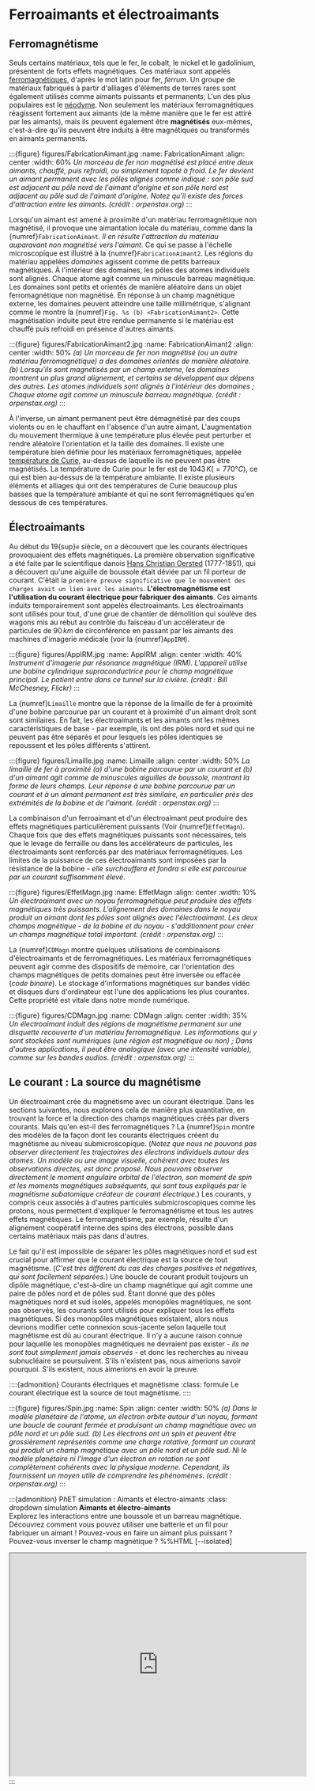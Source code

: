 # Ferroaimants et électroaimants

## Ferromagnétisme
Seuls certains matériaux, tels que le fer, le cobalt, le nickel et le gadolinium, présentent de forts effets magnétiques. Ces matériaux sont appelés [ferromagnétiques](https://fr.wikipedia.org/wiki/Ferromagn%C3%A9tisme), d'après le mot latin pour fer, *ferrum*. Un groupe de matériaux fabriqués à partir d'alliages d'éléments de terres rares sont également utilisés comme aimants puissants et permanents; L'un des plus populaires est le [néodyme](https://fr.wikipedia.org/wiki/N%C3%A9odyme). Non seulement les matériaux ferromagnétiques réagissent fortement aux aimants (de la même manière que le fer est attiré par les aimants), mais ils peuvent également être **magnétisés** eux-mêmes, c'est-à-dire qu'ils peuvent être induits à être magnétiques ou transformés en aimants permanents.

:::{figure} figures/FabricationAimant.jpg
:name: FabricationAimant
:align: center
:width: 60%
*Un morceau de fer non magnétisé est placé entre deux aimants, chauffé, puis refroidi, ou simplement tapoté à froid. Le fer devient un aimant permanent avec les pôles alignés comme indiqué : son pôle sud est adjacent au pôle nord de l'aimant d'origine et son pôle nord est adjacent au pôle sud de l'aimant d'origine. Notez qu'il existe des forces d'attraction entre les aimants. (crédit : orpenstax.org)*
:::

Lorsqu'un aimant est amené à proximité d'un matériau ferromagnétique non magnétisé, il provoque une aimantation locale du matériau, comme dans la {numref}`FabricationAimant`. *Il en résulte l'attraction du matériau auparavant non magnétisé vers l'aimant.* Ce qui se passe à l'échelle microscopique est illustré à la {numref}`FabricationAimant2`. Les régions du matériau appelées *domaines* agissent comme de petits barreaux magnétiques. À l'intérieur des domaines, les pôles des atomes individuels sont alignés. Chaque atome agit comme un minuscule barreau magnétique. Les domaines sont petits et orientés de manière aléatoire dans un objet ferromagnétique non magnétisé. En réponse à un champ magnétique externe, les domaines peuvent atteindre une taille millimétrique, s'alignant comme le montre la {numref}`Fig. %s (b) <FabricationAimant2>`. Cette magnétisation induite peut être rendue permanente si le matériau est chauffé puis refroidi en présence d'autres aimants.

:::{figure} figures/FabricationAimant2.jpg
:name: FabricationAimant2
:align: center
:width: 50%
*(a) Un morceau de fer non magnétisé (ou un autre matériau ferromagnétique) a des domaines orientés de manière aléatoire. (b) Lorsqu'ils sont magnétisés par un champ externe, les domaines montrent un plus grand alignement, et certains se développent aux dépens des autres. Les atomes individuels sont alignés à l'intérieur des domaines ; Chaque atome agit comme un minuscule barreau magnétique. (crédit : orpenstax.org)*
:::

À l'inverse, un aimant permanent peut être démagnétisé par des coups violents ou en le chauffant en l'absence d'un autre aimant. L'augmentation du mouvement thermique à une température plus élevée peut perturber et rendre aléatoire l'orientation et la taille des domaines. Il existe une température bien définie pour les matériaux ferromagnétiques, appelée [température de Curie](https://fr.wikipedia.org/wiki/Temp%C3%A9rature_de_Curie), au-dessus de laquelle ils ne peuvent pas être magnétisés. La température de Curie pour le fer est de $1043\,K(=770°C)$, ce qui est bien au-dessus de la température ambiante. Il existe plusieurs éléments et alliages qui ont des températures de Curie beaucoup plus basses que la température ambiante et qui ne sont ferromagnétiques qu'en dessous de ces températures.

## Électroaimants
Au début du 19{sup}`e` siècle, on a découvert que les courants électriques provoquaient des effets magnétiques. La première observation significative a été faite par le scientifique danois [Hans Christian Oersted](https://fr.wikipedia.org/wiki/Hans_Christian_%C3%98rsted) (1777-1851), qui a découvert qu'une aiguille de boussole était déviée par un fil porteur de courant. C'était la `première preuve significative que le mouvement des charges avait un lien avec les aimants`. **L'électromagnétisme est l'utilisation du courant électrique pour fabriquer des aimants**. Ces aimants induits temporairement sont appelés électroaimants. Les électroaimants sont utilisés pour tout, d'une grue de chantier de démolition qui soulève des wagons mis au rebut au contrôle du faisceau d'un accélérateur de particules de $90\,km$ de circonférence en passant par les aimants des machines d'imagerie médicale (voir la {numref}`AppIRM`).

:::{figure} figures/AppIRM.jpg
:name: AppIRM
:align: center
:width: 40%
*Instrument d'imagerie par résonance magnétique (IRM). L'appareil utilise une bobine cylindrique supraconductrice pour le champ magnétique principal. Le patient entre dans ce *tunnel* sur la civière. (crédit : Bill McChesney, Flickr)*
:::

La {numref}`Limaille` montre que la réponse de la limaille de fer à proximité d'une bobine parcourue par un courant et à proximité d'un aimant droit sont sont similaires. En fait, les électroaimants et les aimants ont les mêmes caractéristiques de base - par exemple, ils ont des pôles nord et sud qui ne peuvent pas être séparés et pour lesquels les pôles identiques se repoussent et les pôles différents s'attirent.

 :::{figure} figures/Limaille.jpg
:name: Limaille
:align: center
:width: 50%
*La limaille de fer à proximité (a) d'une bobine parcourue par un courant et (b) d'un aimant agit comme de minuscules aiguilles de boussole, montrant la forme de leurs champs. Leur réponse à une bobine parcourue par un courant et à un aimant permanent est très similaire, en particulier près des extrémités de la bobine et de l'aimant. (crédit : orpenstax.org)*
:::

La combinaison d'un ferroaimant et d'un électroaimant peut produire des effets magnétiques particulièrement puissants (Voir {numref}`EffetMagn`). Chaque fois que des effets magnétiques puissants sont nécessaires, tels que le levage de ferraille ou dans les accélérateurs de particules, les électroaimants sont renforcés par des matériaux ferromagnétiques. Les limites de la puissance de ces électroaimants sont imposées par la résistance de la bobine - *elle surchauffera et fondra si elle est parcourue par un courant suffisamment élevé*.

:::{figure} figures/EffetMagn.jpg
:name: EffetMagn
:align: center
:width: 10%
*Un électroaimant avec un noyau ferromagnétique peut produire des effets magnétiques très puissants. L'alignement des domaines dans le noyau produit un aimant dont les pôles sont alignés avec l'électroaimant. Les deux champs magnétique - de la bobine et du noyau - s'additionnent pour créer un champs magnétique total important. (crédit : orpenstax.org)*
:::

La {numref}`CDMagn` montre quelques utilisations de combinaisons d'électroaimants et de ferromagnétiques. Les matériaux ferromagnétiques peuvent agir comme des dispositifs de mémoire, car l'orientation des champs magnétiques de petits domaines peut être inversée ou effacée (*code binaire*). Le stockage d'informations magnétiques sur bandes vidéo et disques durs d'ordinateur est l'une des applications les plus courantes. Cette propriété est vitale dans notre monde numérique.

:::{figure} figures/CDMagn.jpg
:name: CDMagn
:align: center
:width: 35%
*Un électroaimant induit des régions de magnétisme permanent sur une disquette recouverte d'un matériau ferromagnétique. Les informations qui y sont stockées sont numériques (une région est magnétique ou non) ; Dans d'autres applications, il peut être analogique (avec une intensité variable), comme sur les bandes audios. (crédit : orpenstax.org)*
:::

## Le courant : La source du magnétisme
Un électroaimant crée du magnétisme avec un courant électrique. Dans les sections suivantes, nous explorons cela de manière plus quantitative, en trouvant la force et la direction des champs magnétiques créés par divers courants. Mais qu'en est-il des ferromagnétiques ? La {numref}`Spin` montre des modèles de la façon dont les courants électriques créent du magnétisme au niveau submicroscopique. (*Notez que nous ne pouvons pas observer directement les trajectoires des électrons individuels autour des atomes. Un modèle ou une image visuelle, cohérent avec toutes les observations directes, est donc proposé. Nous pouvons observer directement le moment angulaire orbital de l'électron, son moment de spin et les moments magnétiques subséquents, qui sont tous expliqués par le magnétisme subatomique créateur de courant électrique.*) Les courants, y compris ceux associés à d'autres particules submicroscopiques comme les protons, nous permettent d'expliquer le ferromagnétisme et tous les autres effets magnétiques. Le ferromagnétisme, par exemple, résulte d'un alignement coopératif interne des spins des électrons, possible dans certains matériaux mais pas dans d'autres.

Le fait qu'il est impossible de séparer les pôles magnétiques nord et sud est crucial pour affirmer que le courant électrique est la source de tout magnétisme. (*C'est très différent du cas des charges positives et négatives, qui sont facilement séparées.*) Une boucle de courant produit toujours un dipôle magnétique, c'est-à-dire un champ magnétique qui agit comme une paire de pôles nord et de pôles sud. Étant donné que des pôles magnétiques nord et sud isolés, appelés monopôles magnétiques, ne sont pas observés, les courants sont utilisés pour expliquer tous les effets magnétiques. Si des monopôles magnétiques existaient, alors nous devrions modifier cette connexion sous-jacente selon laquelle tout magnétisme est dû au courant électrique. Il n'y a aucune raison connue pour laquelle les monopôles magnétiques ne devraient pas exister - *ils ne sont tout simplement jamais observés* - et donc les recherches au niveau subnucléaire se poursuivent. S'ils n'existent pas, nous aimerions savoir pourquoi. S'ils existent, nous aimerions en avoir la preuve.

::::{admonition} Courants électriques et magnétisme
:class: formule
Le courant électrique est la source de tout magnétisme.
::::

:::{figure} figures/Spin.jpg
:name: Spin
:align: center
:width: 50%
*(a) Dans le modèle planétaire de l'atome, un électron orbite autour d'un noyau, formant une boucle de courant fermée et produisant un champ magnétique avec un pôle nord et un pôle sud. (b) Les électrons ont un spin et peuvent être grossièrement représentés comme une charge rotative, formant un courant qui produit un champ magnétique avec un pôle nord et un pôle sud. Ni le modèle planétaire ni l'image d'un électron en rotation ne sont complètement cohérents avec la physique moderne. Cependant, ils fournissent un moyen utile de comprendre les phénomènes. (crédit : orpenstax.org)*
:::

:::{admonition} P*h*ET simulation : Aimants et électro-aimants
:class: dropdown simulation
**Aimants et électro-aimants**\
Explorez les interactions entre une boussole et un barreau magnétique. Découvrez comment vous pouvez utiliser une batterie et un fil pour fabriquer un aimant ! Pouvez-vous en faire un aimant plus puissant ? Pouvez-vous inverser le champ magnétique ?
%%HTML [--isolated]
<div align="center">
<iframe src="https://phet.colorado.edu/sims/cheerpj/faraday/latest/faraday.html?simulation=magnets-and-electromagnets&locale=fr" width="600" height="450" scrolling="no" allowfullscreen></iframe>
</div>
:::
